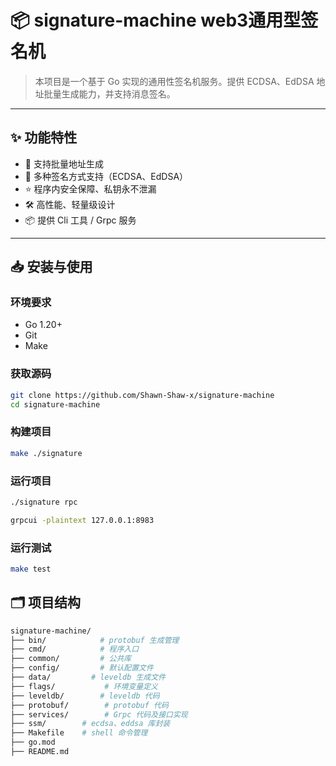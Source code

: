 # 📦 signature-machine web3通用型签名机

> 本项目是一个基于 Go 实现的通用性签名机服务。提供 ECDSA、EdDSA 地址批量生成能力，并支持消息签名。

---

## ✨ 功能特性

- 🚀 支持批量地址生成
- 🔐 多种签名方式支持（ECDSA、EdDSA）
- ⭐️ 程序内安全保障、私钥永不泄漏
- 🛠 高性能、轻量级设计
- 📦 提供 Cli 工具 / Grpc 服务

---

## 📥 安装与使用

### 环境要求

- Go 1.20+
- Git
- Make

### 获取源码

```bash
git clone https://github.com/Shawn-Shaw-x/signature-machine
cd signature-machine
```
### 构建项目
```bash
make ./signature
```
### 运行项目
```bash
./signature rpc
```
```bash
grpcui -plaintext 127.0.0.1:8983
```
### 运行测试
```bash
make test
```
## 🗂 项目结构
```bash
signature-machine/
├── bin/            # protobuf 生成管理
├── cmd/            # 程序入口
├── common/         # 公共库
├── config/         # 默认配置文件
├── data/         # leveldb 生成文件
├── flags/           # 环境变量定义
├── leveldb/        # leveldb 代码
├── protobuf/        # protobuf 代码
├── services/        # Grpc 代码及接口实现
├── ssm/        # ecdsa、eddsa 库封装
├── Makefile    # shell 命令管理
├── go.mod
├── README.md
```



